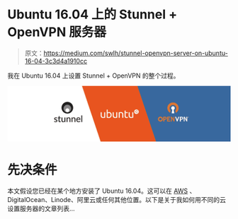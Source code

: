 # Ubuntu 16.04 上的 Stunnel + OpenVPN 服务器

> 原文：<https://medium.com/swlh/stunnel-openvpn-server-on-ubuntu-16-04-3c3d4a1910cc>

我在 Ubuntu 16.04 上设置 Stunnel + OpenVPN 的整个过程。

![](img/281e0c6c0efcba469a6bc04f258d9785.png)

# 先决条件

本文假设您已经在某个地方安装了 Ubuntu 16.04。这可以在 [AWS](/@jayden.chua/free-openvpn-stunnel-on-aws-c51e20f70612) 、DigitalOcean、Linode、阿里云或任何其他位置。以下是关于我如何用不同的云设置服务器的文章列表…
